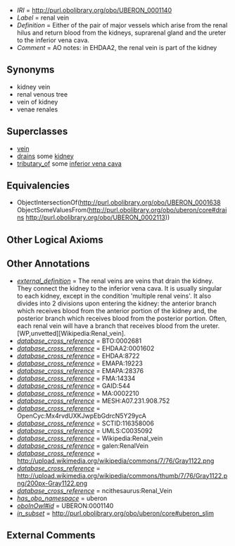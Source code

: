  * *IRI* = http://purl.obolibrary.org/obo/UBERON_0001140
 * *Label* = renal vein
 * *Definition* = Either of the pair of major vessels which arise from the renal hilus and return blood from the kidneys, suprarenal gland and the ureter to the inferior vena cava.
 * *Comment* = AO notes: in EHDAA2, the renal vein is part of the kidney

## Synonyms

 * kidney vein
 * renal venous tree
 * vein of kidney
 * venae renales

## Superclasses

 * [vein](../../UBERON/38/UBERON_0001638.md)
 * [drains](../../ns/core#drains.md) some [kidney](../../UBERON/13/UBERON_0002113.md)
 * [tributary_of](../../core#tributary/of/core#tributary_of.md) some [inferior vena cava](../../UBERON/72/UBERON_0001072.md)

## Equivalencies

 * ObjectIntersectionOf(<http://purl.obolibrary.org/obo/UBERON_0001638> ObjectSomeValuesFrom(<http://purl.obolibrary.org/obo/uberon/core#drains> <http://purl.obolibrary.org/obo/UBERON_0002113>))

## Other Logical Axioms


## Other Annotations

 * *[external_definition](../../UBPROP/01/UBPROP_0000001.md)* = The renal veins are veins that drain the kidney. They connect the kidney to the inferior vena cava. It is usually singular to each kidney, except in the condition 'multiple renal veins'. It also divides into 2 divisions upon entering the kidney: the anterior branch which receives blood from the anterior portion of the kidney and, the posterior branch which receives blood from the posterior portion. Often, each renal vein will have a branch that receives blood from the ureter. [WP,unvetted][Wikipedia:Renal_vein].
 * *[database_cross_reference](../../ef/oboInOwl#hasDbXref.md)* = BTO:0002681
 * *[database_cross_reference](../../ef/oboInOwl#hasDbXref.md)* = EHDAA2:0001602
 * *[database_cross_reference](../../ef/oboInOwl#hasDbXref.md)* = EHDAA:8722
 * *[database_cross_reference](../../ef/oboInOwl#hasDbXref.md)* = EMAPA:19223
 * *[database_cross_reference](../../ef/oboInOwl#hasDbXref.md)* = EMAPA:28376
 * *[database_cross_reference](../../ef/oboInOwl#hasDbXref.md)* = FMA:14334
 * *[database_cross_reference](../../ef/oboInOwl#hasDbXref.md)* = GAID:544
 * *[database_cross_reference](../../ef/oboInOwl#hasDbXref.md)* = MA:0002210
 * *[database_cross_reference](../../ef/oboInOwl#hasDbXref.md)* = MESH:A07.231.908.752
 * *[database_cross_reference](../../ef/oboInOwl#hasDbXref.md)* = OpenCyc:Mx4rvdUXKJwpEbGdrcN5Y29ycA
 * *[database_cross_reference](../../ef/oboInOwl#hasDbXref.md)* = SCTID:116358006
 * *[database_cross_reference](../../ef/oboInOwl#hasDbXref.md)* = UMLS:C0035092
 * *[database_cross_reference](../../ef/oboInOwl#hasDbXref.md)* = Wikipedia:Renal_vein
 * *[database_cross_reference](../../ef/oboInOwl#hasDbXref.md)* = galen:RenalVein
 * *[database_cross_reference](../../ef/oboInOwl#hasDbXref.md)* = http://upload.wikimedia.org/wikipedia/commons/7/76/Gray1122.png
 * *[database_cross_reference](../../ef/oboInOwl#hasDbXref.md)* = http://upload.wikimedia.org/wikipedia/commons/thumb/7/76/Gray1122.png/200px-Gray1122.png
 * *[database_cross_reference](../../ef/oboInOwl#hasDbXref.md)* = ncithesaurus:Renal_Vein
 * *[has_obo_namespace](../../ce/oboInOwl#hasOBONamespace.md)* = uberon
 * *[oboInOwl#id](../../id/oboInOwl#id.md)* = UBERON:0001140
 * *[in_subset](../../et/oboInOwl#inSubset.md)* = http://purl.obolibrary.org/obo/uberon/core#uberon_slim

## External Comments

